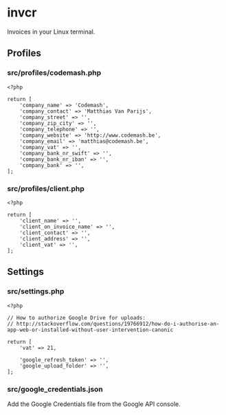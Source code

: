 # invcr

Invoices in your Linux terminal.
## Profiles
### src/profiles/codemash.php
```
<?php

return [
	'company_name' => 'Codemash',
	'company_contact' => 'Matthias Van Parijs',
	'company_street' => '',
	'company_zip_city' => '',
	'company_telephone' => '',
	'company_website' => 'http://www.codemash.be',
	'company_email' => 'matthias@codemash.be',
	'company_vat' => '',
	'company_bank_nr_swift' => '',
	'company_bank_nr_iban' => '',
	'company_bank' => '',
];
```
### src/profiles/client.php
```
<?php

return [
	'client_name' => '',
	'client_on_invoice_name' => '',
	'client_contact' => '',
	'client_address' => '',
	'client_vat' => '',
];
```

## Settings
### src/settings.php
```
<?php

// How to authorize Google Drive for uploads:
// http://stackoverflow.com/questions/19766912/how-do-i-authorise-an-app-web-or-installed-without-user-intervention-canonic

return [
	'vat' => 21,

	'google_refresh_token' => '',
	'google_upload_folder' => '',
];
```

### src/google_credentials.json

Add the Google Credentials file from the Google API console.